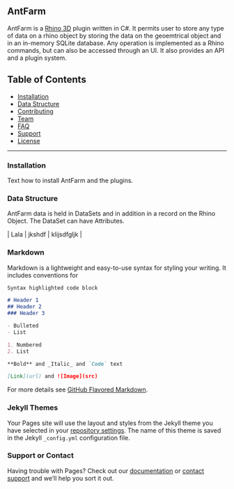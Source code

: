 ## AntFarm

AntFarm is a <a href="https://www.rhino3d.com/" target="_blank">Rhino 3D</a> plugin written in C#. It permits user to store any type of data on a rhino object by storing the data on the geoemtrical object and in an in-memory SQLite database. Any operation is implemented as a Rhino commands, but can also be accessed through an UI. It also provides an API and a plugin system.

## Table of Contents

- [Installation](#installation)
- [Data Structure](#datastructure)
- [Contributing](#contributing)
- [Team](#team)
- [FAQ](#faq)
- [Support](#support)
- [License](#license)


---

### Installation

Text how to install AntFarm and the plugins.

### <a id="datastructure">Data Structure</a>

AntFarm data is held in DataSets and in addition in a record on the Rhino Object. The DataSet can have Attributes.

| Lala | jkshdf | klijsdfgljk |

### Markdown

Markdown is a lightweight and easy-to-use syntax for styling your writing. It includes conventions for

```markdown
Syntax highlighted code block

# Header 1
## Header 2
### Header 3

- Bulleted
- List

1. Numbered
2. List

**Bold** and _Italic_ and `Code` text

[Link](url) and ![Image](src)
```

For more details see [GitHub Flavored Markdown](https://guides.github.com/features/mastering-markdown/).

### Jekyll Themes

Your Pages site will use the layout and styles from the Jekyll theme you have selected in your [repository settings](https://github.com/incore-design/AntFarmDoc/settings). The name of this theme is saved in the Jekyll `_config.yml` configuration file.

### Support or Contact

Having trouble with Pages? Check out our [documentation](https://help.github.com/categories/github-pages-basics/) or [contact support](https://github.com/contact) and we’ll help you sort it out.
